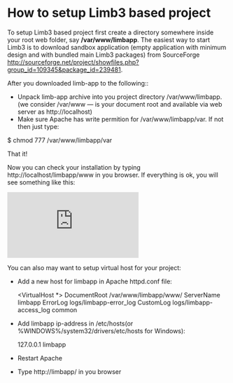 # How to setup Limb3 based project
To setup Limb3 based project first create a directory somewhere inside your root web folder, say **/var/www/limbapp**. The easiest way to start Limb3 is to download sandbox application (empty application with minimum design and with bundled main Limb3 packages) from SourceForge http://sourceforge.net/project/showfiles.php?group_id=109345&package_id=239481.

After you downloaded limb-app to the following::

* Unpack limb-app archive into you project directory /var/www/limbapp. (we consider /var/www — is your document root and available via web server as http://localhost)
* Make sure Apache has write permition for /var/www/limbapp/var. If not then just type:

$ chmod 777 /var/www/limbapp/var

That it!

Now you can check your installation by typing http://localhost/limbapp/www in you browser. If everything is ok, you will see something like this:

![Alt-limb_app](http://wiki.limb-project.com/2011.1/lib/exe/fetch.php?cache=&media=limb3:en:limb_app.png)

You can also may want to setup virtual host for your project:

* Add a new host for limbapp in Apache httpd.conf file:

    <VirtualHost *>
      DocumentRoot /var/www/limbapp/www/
      ServerName limbapp
      ErrorLog logs/limbapp-error_log
      CustomLog logs/limbapp-access_log common
    </VirtualHost>

* Add limbapp ip-address in /etc/hosts(or %WINDOWS%/system32/drivers/etc/hosts for Windows):

    127.0.0.1  limbapp

* Restart Apache
* Type http://limbapp/ in you browser
